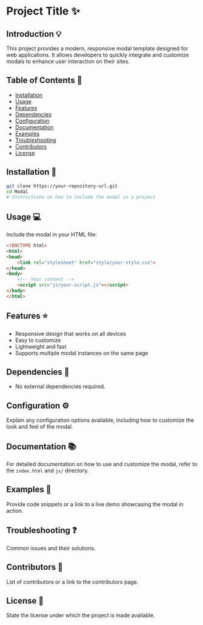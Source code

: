 
# Project Title :sparkles:

## Introduction :bulb:

This project provides a modern, responsive modal template designed for web applications. It allows developers to quickly integrate and customize modals to enhance user interaction on their sites.

## Table of Contents :bookmark_tabs:

- [Installation](#installation)
- [Usage](#usage)
- [Features](#features)
- [Dependencies](#dependencies)
- [Configuration](#configuration)
- [Documentation](#documentation)
- [Examples](#examples)
- [Troubleshooting](#troubleshooting)
- [Contributors](#contributors)
- [License](#license)

## Installation :wrench:

```bash
git clone https://your-repository-url.git
cd Modal
# Instructions on how to include the modal in a project
```

## Usage :computer:

Include the modal in your HTML file:

```html
<!DOCTYPE html>
<html>
<head>
    <link rel="stylesheet" href="style/your-style.css">
</head>
<body>
    <!-- Your content -->
    <script src="js/your-script.js"></script>
</body>
</html>
```

## Features :star:

- Responsive design that works on all devices
- Easy to customize
- Lightweight and fast
- Supports multiple modal instances on the same page

## Dependencies :link:

- No external dependencies required.

## Configuration :gear:

Explain any configuration options available, including how to customize the look and feel of the modal.

## Documentation :books:

For detailed documentation on how to use and customize the modal, refer to the `index.html` and `js/` directory.

## Examples :eyes:

Provide code snippets or a link to a live demo showcasing the modal in action.

## Troubleshooting :question:

Common issues and their solutions.

## Contributors :busts_in_silhouette:

List of contributors or a link to the contributors page.

## License :scroll:

State the license under which the project is made available.

